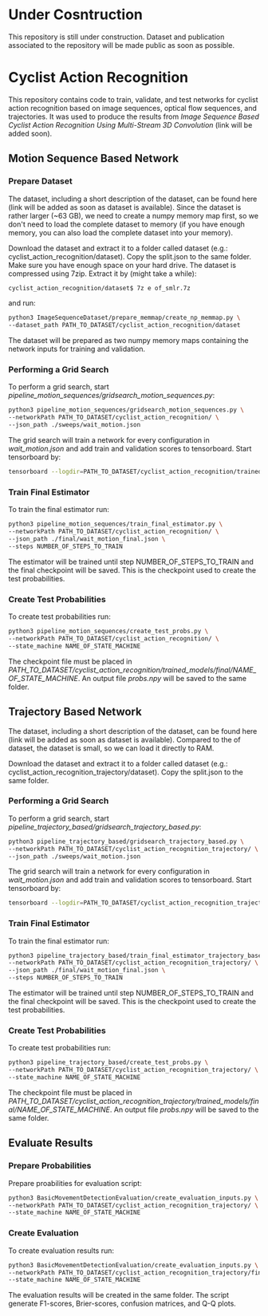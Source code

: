 # Under Cosntruction
This repository is still under construction. Dataset and publication associated to the repository will be made public
as soon as possible.

# Cyclist Action Recognition
This repository contains code to train, validate, and test networks for cyclist action recognition based on image 
sequences, optical flow sequences, and trajectories.
It was used to produce the results from *Image Sequence Based Cyclist Action Recognition Using Multi-Stream 3D 
Convolution* (link will be added soon).

## Motion Sequence Based Network

### Prepare Dataset

The dataset, including a short description of the dataset, can be found here (link will be added as soon as dataset is 
available). Since the dataset is rather larger (~63 GB), we need to create a numpy memory map first, so we don't need to
load the complete dataset to memory (if you have enough memory, you can also load the complete dataset into your 
memory).

Download the dataset and extract it to a folder called dataset (e.g.: cyclist_action_recognition/dataset). Copy the
split.json to the same folder. Make sure you have enough space on your hard drive. The dataset is compressed using 7zip.
Extract it by (might take a while):

```bash
cyclist_action_recognition/dataset$ 7z e of_smlr.7z
```

and run:
```bash
python3 ImageSequenceDataset/prepare_memmap/create_np_memmap.py \
--dataset_path PATH_TO_DATASET/cyclist_action_recognition/dataset
```
The dataset will be prepared as two numpy memory maps containing the network inputs for training and validation.

### Performing a Grid Search

To perform a grid search, start *pipeline_motion_sequences/gridsearch_motion_sequences.py*:

```bash
python3 pipeline_motion_sequences/gridsearch_motion_sequences.py \
--networkPath PATH_TO_DATASET/cyclist_action_recognition/ \
--json_path ./sweeps/wait_motion.json
```

The grid search will train a network for every configuration in *wait_motion.json* and add train and validation scores
to tensorboard. Start tensorboard by:

```bash
tensorboard --logdir=PATH_TO_DATASET/cyclist_action_recognition/trained_models
```

### Train Final Estimator

To train the final estimator run:

```bash
python3 pipeline_motion_sequences/train_final_estimator.py \
--networkPath PATH_TO_DATASET/cyclist_action_recognition/ \
--json_path ./final/wait_motion_final.json \
--steps NUMBER_OF_STEPS_TO_TRAIN
```

The estimator will be trained until step NUMBER_OF_STEPS_TO_TRAIN and the final checkpoint will be saved. This is the 
checkpoint used to create the test probabilities.

### Create Test Probabilities

To create test probabilities run:

```bash
python3 pipeline_motion_sequences/create_test_probs.py \
--networkPath PATH_TO_DATASET/cyclist_action_recognition/ \
--state_machine NAME_OF_STATE_MACHINE 
```

The checkpoint file must be placed in 
*PATH_TO_DATASET/cyclist_action_recognition/trained_models/final/NAME_OF_STATE_MACHINE*. An output file *probs.npy* will
be saved to the same folder.

## Trajectory Based Network

The dataset, including a short description of the dataset, can be found here (link will be added as soon as dataset is 
available). Compared to the of dataset, the dataset is small, so we can load it directly to RAM.

Download the dataset and extract it to a folder called dataset (e.g.: cyclist_action_recognition_trajectory/dataset). 
Copy the split.json to the same folder.

### Performing a Grid Search

To perform a grid search, start *pipeline_trajectory_based/gridsearch_trajectory_based.py*:

```bash
python3 pipeline_trajectory_based/gridsearch_trajectory_based.py \
--networkPath PATH_TO_DATASET/cyclist_action_recognition_trajectory/ \
--json_path ./sweeps/wait_motion.json
```

The grid search will train a network for every configuration in *wait_motion.json* and add train and validation scores
to tensorboard. Start tensorboard by:

```bash
tensorboard --logdir=PATH_TO_DATASET/cyclist_action_recognition_trajectory/trained_models
```

### Train Final Estimator

To train the final estimator run:

```bash
python3 pipeline_trajectory_based/train_final_estimator_trajectory_based.py \
--networkPath PATH_TO_DATASET/cyclist_action_recognition_trajectory/ \
--json_path ./final/wait_motion_final.json \
--steps NUMBER_OF_STEPS_TO_TRAIN
```

The estimator will be trained until step NUMBER_OF_STEPS_TO_TRAIN and the final checkpoint will be saved. This is the 
checkpoint used to create the test probabilities.

### Create Test Probabilities

To create test probabilities run:

```bash
python3 pipeline_trajectory_based/create_test_probs.py \
--networkPath PATH_TO_DATASET/cyclist_action_recognition_trajectory/ \
--state_machine NAME_OF_STATE_MACHINE 
```

The checkpoint file must be placed in 
*PATH_TO_DATASET/cyclist_action_recognition_trajectory/trained_models/final/NAME_OF_STATE_MACHINE*. An output file 
*probs.npy* will be saved to the same folder.

## Evaluate Results

### Prepare Probabilities 

Prepare proabilities for evaluation script:

```bash
python3 BasicMovementDetectionEvaluation/create_evaluation_inputs.py \
--networkPath PATH_TO_DATASET/cyclist_action_recognition_trajectory/ \
--state_machine NAME_OF_STATE_MACHINE 
```

### Create Evaluation

To create evaluation results run:

```bash
python3 BasicMovementDetectionEvaluation/create_evaluation_inputs.py \
--networkPath PATH_TO_DATASET/cyclist_action_recognition_trajectory/final/wait_motion/wait_motion_eval_probs.npy \
--state_machine NAME_OF_STATE_MACHINE 
```

The evaluation results will be created in the same folder. The script generate F1-scores, Brier-scores, confusion 
matrices, and Q-Q plots.
